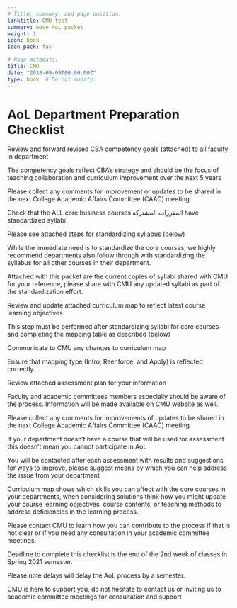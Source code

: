 ```yaml
---
# Title, summary, and page position.
linktitle: CMU test
summary: move AoL packet 
weight: 1
icon: book
icon_pack: fas

# Page metadata.
title: CMU
date: "2018-09-09T00:00:00Z"
type: book  # Do not modify.
---
```


# AoL Department Preparation Checklist 

Review and forward revised CBA competency goals (attached) to all faculty in department  

The competency goals reflect CBA’s strategy and should be the focus of teaching collaboration and curriculum improvement over the next 5 years 

Please collect any comments for improvement or updates to be shared in the next College Academic Affairs Committee (CAAC) meeting. 

Check that the ALL core business courses المقررات المشتركة have standardized syllabi 

Please see attached steps for standardizing syllabus (below) 

While the immediate need is to standardize the core courses, we highly recommend departments also follow through with standardizing the syllabus for all other courses in their department. 

Attached with this packet are the current copies of syllabi shared with CMU for your reference, please share with CMU any updated syllabi as part of the standardization effort. 

Review and update attached curriculum map to reflect latest course learning objectives 

This step must be performed after standardizing syllabi for core courses and completing the mapping table as described (below) 

Communicate to CMU any changes to curriculum map 

Ensure that mapping type (Intro, Reenforce, and Apply) is reflected correctly. 

Review attached assessment plan for your information 

Faculty and academic committees members especially should be aware of the process. Information will be made available on CMU website as well. 

Please collect any comments for improvements of updates to be shared in the next College Academic Affairs Committee (CAAC) meeting. 

If your department doesn’t have a course that will be used for assessment this doesn’t mean you cannot participate in AoL 

You will be contacted after each assessment with results and suggestions for ways to improve, please suggest means by which you can help address the issue from your department 

Curriculum map shows which skills you can affect with the core courses in your departments, when considering solutions think how you might update your course learning objectives, course contents, or teaching methods to address deficiencies in the learning process. 

Please contact CMU to learn how you can contribute to the process if that is not clear or if you need any consultation in your academic committee meetings. 

Deadline to complete this checklist is the end of the 2nd week of classes in Spring 2021 semester.  

Please note delays will delay the AoL process by a semester. 

CMU is here to support you, do not hesitate to contact us or inviting us to academic committee meetings for consultation and support
